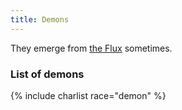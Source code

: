 ```yaml
---
title: Demons
---
```


They emerge from [the Flux](../locales/flux) sometimes.

### List of demons

{% include charlist race="demon" %}

